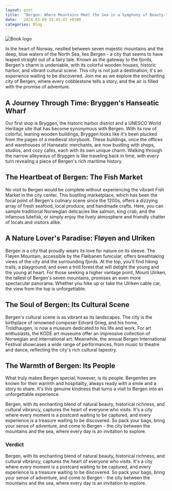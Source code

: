 ```yaml
---
layout: post
title:  "Bergen: Where Mountains Meet the Sea in a Symphony of Beauty."
date:   2024-03-09 15:41:47 +0100
categories: Blog
---
```


![Book logo](../../../../assets/images/bergen_norway.jpeg)

In the heart of Norway, nestled between seven majestic mountains and the deep, blue waters of the North Sea, lies Bergen - a city that seems to have leaped straight out of a fairy tale. Known as the gateway to the fjords, Bergen's charm is undeniable, with its colorful wooden houses, historic harbor, and vibrant cultural scene. This city is not just a destination; it's an experience waiting to be discovered. Join me as we explore the enchanting city of Bergen, where every cobblestone tells a story, and the air is filled with the promise of adventure.

## A Journey Through Time: Bryggen's Hanseatic Wharf
Our first stop is Bryggen, the historic harbor district and a UNESCO World Heritage site that has become synonymous with Bergen. With its row of colorful, leaning wooden buildings, Bryggen looks like it's been plucked from the pages of a medieval storybook. These buildings, once the offices and warehouses of Hanseatic merchants, are now bustling with shops, studios, and cozy cafés, each with its own unique charm. Walking through the narrow alleyways of Bryggen is like traveling back in time, with every turn revealing a piece of Bergen's rich maritime history.

## The Heartbeat of Bergen: The Fish Market
No visit to Bergen would be complete without experiencing the vibrant Fish Market in the city center. This bustling marketplace, which has been the focal point of Bergen's culinary scene since the 1200s, offers a dizzying array of fresh seafood, local produce, and handmade crafts. Here, you can sample traditional Norwegian delicacies like salmon, king crab, and the infamous lutefisk, or simply enjoy the lively atmosphere and friendly chatter of locals and visitors alike.

## A Nature Lover's Paradise: Fløyen and Ulriken
Bergen is a city that proudly wears its love for nature on its sleeve. The Fløyen Mountain, accessible by the Fløibanen funicular, offers breathtaking views of the city and the surrounding fjords. At the top, you'll find hiking trails, a playground, and even a troll forest that will delight the young and the young at heart. For those seeking a higher vantage point, Mount Ulriken, the tallest of Bergen's seven mountains, promises an even more spectacular panorama. Whether you hike up or take the Ulriken cable car, the view from the top is unforgettable.

## The Soul of Bergen: Its Cultural Scene
Bergen's cultural scene is as vibrant as its landscapes. The city is the birthplace of renowned composer Edvard Grieg, and his home, Troldhaugen, is now a museum dedicated to his life and work. For art enthusiasts, the KODE art museums offer an impressive collection of Norwegian and international art. Meanwhile, the annual Bergen International Festival showcases a wide range of performances, from music to theatre and dance, reflecting the city's rich cultural tapestry.

## The Warmth of Bergen: Its People
What truly makes Bergen special, however, is its people. Bergenites are known for their warmth and hospitality, always ready with a smile and a story to share. It's this genuine kindness that turns a visit to Bergen into an unforgettable experience.

Bergen, with its enchanting blend of natural beauty, historical richness, and cultural vibrancy, captures the heart of everyone who visits. It's a city where every moment is a postcard waiting to be captured, and every experience is a treasure waiting to be discovered. So pack your bags, bring your sense of adventure, and come to Bergen - the city between the mountains and the sea, where every day is an invitation to explore.

### Verdict
Bergen, with its enchanting blend of natural beauty, historical richness, and cultural vibrancy, captures the heart of everyone who visits. It's a city where every moment is a postcard waiting to be captured, and every experience is a treasure waiting to be discovered. So pack your bags, bring your sense of adventure, and come to Bergen - the city between the mountains and the sea, where every day is an invitation to explore.